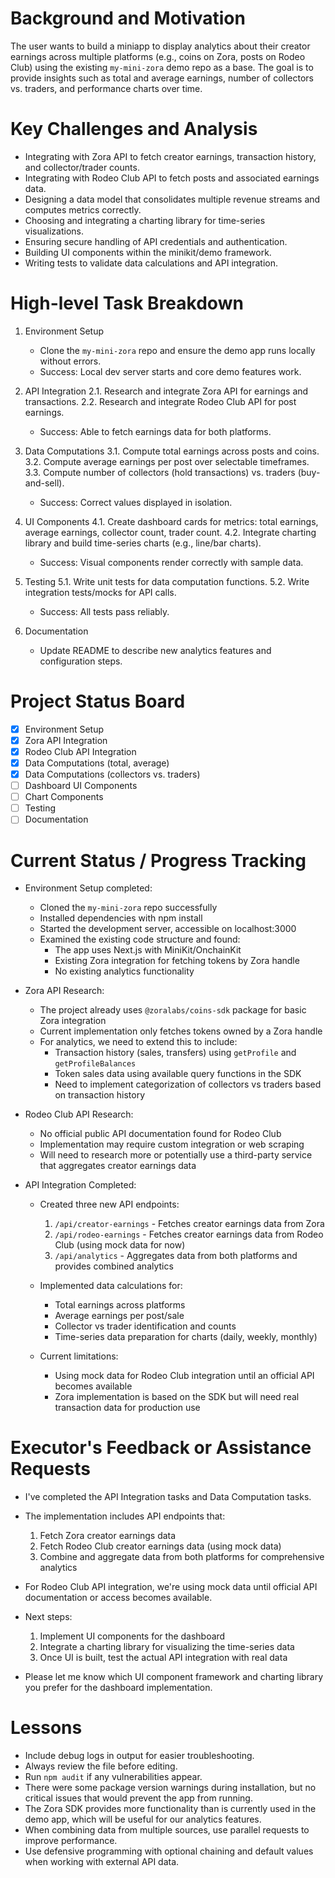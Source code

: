 # Background and Motivation

The user wants to build a miniapp to display analytics about their creator earnings across multiple platforms (e.g., coins on Zora, posts on Rodeo Club) using the existing `my-mini-zora` demo repo as a base. The goal is to provide insights such as total and average earnings, number of collectors vs. traders, and performance charts over time.

# Key Challenges and Analysis

- Integrating with Zora API to fetch creator earnings, transaction history, and collector/trader counts.
- Integrating with Rodeo Club API to fetch posts and associated earnings data.
- Designing a data model that consolidates multiple revenue streams and computes metrics correctly.
- Choosing and integrating a charting library for time-series visualizations.
- Ensuring secure handling of API credentials and authentication.
- Building UI components within the minikit/demo framework.
- Writing tests to validate data calculations and API integration.

# High-level Task Breakdown

1. Environment Setup
   - Clone the `my-mini-zora` repo and ensure the demo app runs locally without errors.
   - Success: Local dev server starts and core demo features work.

2. API Integration
   2.1. Research and integrate Zora API for earnings and transactions.
   2.2. Research and integrate Rodeo Club API for post earnings.
   - Success: Able to fetch earnings data for both platforms.

3. Data Computations
   3.1. Compute total earnings across posts and coins.
   3.2. Compute average earnings per post over selectable timeframes.
   3.3. Compute number of collectors (hold transactions) vs. traders (buy-and-sell).
   - Success: Correct values displayed in isolation.

4. UI Components
   4.1. Create dashboard cards for metrics: total earnings, average earnings, collector count, trader count.
   4.2. Integrate charting library and build time-series charts (e.g., line/bar charts).
   - Success: Visual components render correctly with sample data.

5. Testing
   5.1. Write unit tests for data computation functions.
   5.2. Write integration tests/mocks for API calls.
   - Success: All tests pass reliably.

6. Documentation
   - Update README to describe new analytics features and configuration steps.

# Project Status Board

- [x] Environment Setup
- [x] Zora API Integration
- [x] Rodeo Club API Integration
- [x] Data Computations (total, average)
- [x] Data Computations (collectors vs. traders)
- [ ] Dashboard UI Components
- [ ] Chart Components
- [ ] Testing
- [ ] Documentation

# Current Status / Progress Tracking

- Environment Setup completed:
  - Cloned the `my-mini-zora` repo successfully
  - Installed dependencies with npm install
  - Started the development server, accessible on localhost:3000
  - Examined the existing code structure and found:
    - The app uses Next.js with MiniKit/OnchainKit
    - Existing Zora integration for fetching tokens by Zora handle
    - No existing analytics functionality

- Zora API Research:
  - The project already uses `@zoralabs/coins-sdk` package for basic Zora integration
  - Current implementation only fetches tokens owned by a Zora handle
  - For analytics, we need to extend this to include:
    - Transaction history (sales, transfers) using `getProfile` and `getProfileBalances`
    - Token sales data using available query functions in the SDK
    - Need to implement categorization of collectors vs traders based on transaction history

- Rodeo Club API Research:
  - No official public API documentation found for Rodeo Club
  - Implementation may require custom integration or web scraping
  - Will need to research more or potentially use a third-party service that aggregates creator earnings data

- API Integration Completed:
  - Created three new API endpoints:
    1. `/api/creator-earnings` - Fetches creator earnings data from Zora
    2. `/api/rodeo-earnings` - Fetches creator earnings data from Rodeo Club (using mock data for now)
    3. `/api/analytics` - Aggregates data from both platforms and provides combined analytics
  
  - Implemented data calculations for:
    - Total earnings across platforms
    - Average earnings per post/sale
    - Collector vs trader identification and counts
    - Time-series data preparation for charts (daily, weekly, monthly)

  - Current limitations:
    - Using mock data for Rodeo Club integration until an official API becomes available
    - Zora implementation is based on the SDK but will need real transaction data for production use

# Executor's Feedback or Assistance Requests

- I've completed the API Integration tasks and Data Computation tasks.
- The implementation includes API endpoints that:
  1. Fetch Zora creator earnings data
  2. Fetch Rodeo Club creator earnings data (using mock data)
  3. Combine and aggregate data from both platforms for comprehensive analytics

- For Rodeo Club API integration, we're using mock data until official API documentation or access becomes available.

- Next steps:
  1. Implement UI components for the dashboard
  2. Integrate a charting library for visualizing the time-series data
  3. Once UI is built, test the actual API integration with real data

- Please let me know which UI component framework and charting library you prefer for the dashboard implementation.

# Lessons

- Include debug logs in output for easier troubleshooting.
- Always review the file before editing.
- Run `npm audit` if any vulnerabilities appear.
- There were some package version warnings during installation, but no critical issues that would prevent the app from running.
- The Zora SDK provides more functionality than is currently used in the demo app, which will be useful for our analytics features.
- When combining data from multiple sources, use parallel requests to improve performance.
- Use defensive programming with optional chaining and default values when working with external API data. 